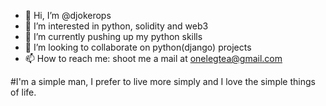 - 👋 Hi, I’m @djokerops
- 👀 I’m interested in python, solidity and web3
- 🌱 I’m currently pushing up my python skills
- 💞️ I’m looking to collaborate on python(django) projects
- 📫 How to reach me: shoot me a mail at onelegtea@gmail.com


#I'm a simple man, I prefer to live more simply and I love the simple things of life.
